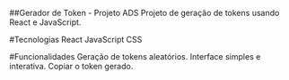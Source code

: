 ##Gerador de Token - Projeto ADS
Projeto de geração de tokens usando React e JavaScript.

#Tecnologias
React
JavaScript
CSS

#Funcionalidades
Geração de tokens aleatórios.
Interface simples e interativa.
Copiar o token gerado.
